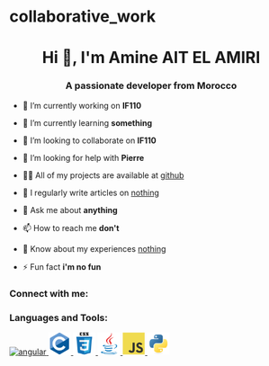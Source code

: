 # collaborative_work

<h1 align="center">Hi 👋, I'm Amine AIT EL AMIRI</h1>
<h3 align="center">A passionate developer from Morocco</h3>

- 🔭 I’m currently working on **IF110**

- 🌱 I’m currently learning **something**

- 👯 I’m looking to collaborate on **IF110**

- 🤝 I’m looking for help with **Pierre**

- 👨‍💻 All of my projects are available at [github](github)

- 📝 I regularly write articles on [nothing](nothing)

- 💬 Ask me about **anything**

- 📫 How to reach me **don't**

- 📄 Know about my experiences [nothing](nothing)

- ⚡ Fun fact **i'm no fun**

<h3 align="left">Connect with me:</h3>
<p align="left">
</p>

<h3 align="left">Languages and Tools:</h3>
<p align="left"> <a href="https://angular.io" target="_blank" rel="noreferrer"> <img src="https://angular.io/assets/images/logos/angular/angular.svg" alt="angular" width="40" height="40"/> </a> <a href="https://www.cprogramming.com/" target="_blank" rel="noreferrer"> <img src="https://raw.githubusercontent.com/devicons/devicon/master/icons/c/c-original.svg" alt="c" width="40" height="40"/> </a> <a href="https://www.w3schools.com/css/" target="_blank" rel="noreferrer"> <img src="https://raw.githubusercontent.com/devicons/devicon/master/icons/css3/css3-original-wordmark.svg" alt="css3" width="40" height="40"/> </a> <a href="https://www.java.com" target="_blank" rel="noreferrer"> <img src="https://raw.githubusercontent.com/devicons/devicon/master/icons/java/java-original.svg" alt="java" width="40" height="40"/> </a> <a href="https://developer.mozilla.org/en-US/docs/Web/JavaScript" target="_blank" rel="noreferrer"> <img src="https://raw.githubusercontent.com/devicons/devicon/master/icons/javascript/javascript-original.svg" alt="javascript" width="40" height="40"/> </a> <a href="https://www.python.org" target="_blank" rel="noreferrer"> <img src="https://raw.githubusercontent.com/devicons/devicon/master/icons/python/python-original.svg" alt="python" width="40" height="40"/> </a> </p>


